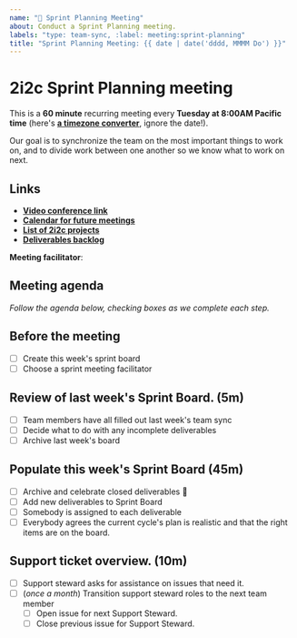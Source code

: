 ```yaml
---
name: "🚀 Sprint Planning Meeting"
about: Conduct a Sprint Planning meeting.
labels: "type: team-sync, :label: meeting:sprint-planning"
title: "Sprint Planning Meeting: {{ date | date('dddd, MMMM Do') }}"
---
```


# 2i2c Sprint Planning meeting

This is a **60 minute** recurring meeting every **Tuesday at 8:00AM Pacific time** (here's [**a timezone converter**](https://arewemeetingyet.com/Los%20Angeles/2000-01-01/08:00/2i2c%20Team%20Meeting#eyJ1cmwiOiJodHRwczovL2hhY2ttZC5pby9ZNVNCTXhWN1I2Q01xemVUWGdtNWtBIn0=), ignore the date!).

Our goal is to synchronize the team on the most important things to work on, and to divide work between one another so we know what to work on next.

## Links

- [**Video conference link**](https://bit.ly/zoom-holdgraf)
- [**Calendar for future meetings**](https://calendar.google.com/calendar/embed?src=c_4hjjouojd8psql9i1a8nd1uff4%40group.calendar.google.com&ctz=America%2FLos_Angeles)
- [**List of 2i2c projects**](https://github.com/orgs/2i2c-org/projects)
- [**Deliverables backlog**](https://github.com/orgs/2i2c-org/projects/7?fullscreen=true)

**Meeting facilitator**: <INSERT FACILITATOR HERE>

## Meeting agenda

_Follow the agenda below, checking boxes as we complete each step._

## Before the meeting

- [ ] Create this week's sprint board
- [ ] Choose a sprint meeting facilitator

## Review of last week's Sprint Board. (5m)

- [ ] Team members have all filled out last week's team sync
- [ ] Decide what to do with any incomplete deliverables
- [ ] Archive last week's board

## Populate this week's Sprint Board (45m)

- [ ] Archive and celebrate closed deliverables 🎉
- [ ] Add new deliverables to Sprint Board
- [ ] Somebody is assigned to each deliverable
- [ ] Everybody agrees the current cycle's plan is realistic and that the right items are on the board.

## Support ticket overview. (10m)

- [ ] Support steward asks for assistance on issues that need it.
- [ ] (_once a month_) Transition support steward roles to the next team member
  - [ ] Open issue for next Support Steward.
  - [ ] Close previous issue for Support Steward.
